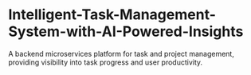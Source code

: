 # Intelligent-Task-Management-System-with-AI-Powered-Insights
A backend microservices platform for task and project management, providing visibility into task progress and user productivity.
